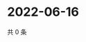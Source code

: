 # 2022-06-16

共 0 条

<!-- BEGIN WEIBO -->
<!-- 最后更新时间 Thu Jun 16 2022 10:51:31 GMT+0800 (China Standard Time) -->

<!-- END WEIBO -->
